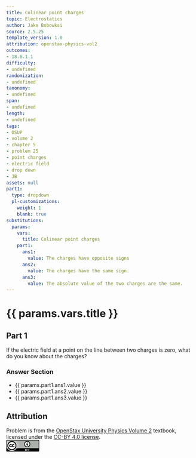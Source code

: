 ```yaml
---
title: Colinear point charges
topic: Electrostatics
author: Jake Bobowksi
source: 2.5.25
template_version: 1.0
attribution: openstax-physics-vol2
outcomes:
- 18.6.1.1
difficulty:
- undefined
randomization:
- undefined
taxonomy:
- undefined
span:
- undefined
length:
- undefined
tags:
- OSUP
- volume 2
- chapter 5
- problem 25
- point charges
- electric field
- drop down
- JB
assets: null
part1:
  type: dropdown
  pl-customizations:
    weight: 1
    blank: true
substitutions:
  params:
    vars:
      title: Colinear point charges
    part1:
      ans1:
        value: The charges have opposite signs
      ans2:
        value: The charges have the same sign.
      ans3:
        value: The absolute value of the two charges are the same.
---
```

# {{ params.vars.title }}

## Part 1

If the electric field at a point on the line between two charges is zero, what do you know about the charges?

### Answer Section

- {{ params.part1.ans1.value }}
- {{ params.part1.ans2.value }}
- {{ params.part1.ans3.value }}

## Attribution

Problem is from the [OpenStax University Physics Volume 2](https://openstax.org/details/books/university-physics-volume-2) textbook, licensed under the [CC-BY 4.0 license](https://creativecommons.org/licenses/by/4.0/).<br>![Image representing the Creative Commons 4.0 BY license.](https://raw.githubusercontent.com/firasm/bits/master/by.png)